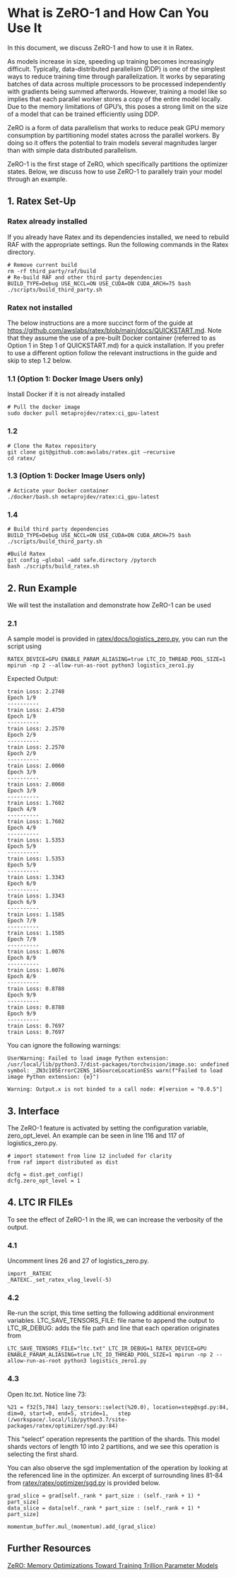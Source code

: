 <!--- Copyright Amazon.com, Inc. or its affiliates. All Rights Reserved. -->
<!--- SPDX-License-Identifier: Apache-2.0  -->

# What is ZeRO-1 and How Can You Use It

In this document, we discuss ZeRO-1 and how to use it in Ratex.

As models increase in size, speeding up training becomes increasingly difficult. Typically, data-distributed parallelism (DDP) is one of the simplest ways to reduce training time through parallelization. It works by separating batches of data across multiple processors to be processed independently with gradients being summed afterwords. However, training a model like so implies that each parallel worker stores a copy of the entire model locally. Due to the memory limitations of GPU’s, this poses a strong limit on the size of a model that can be trained efficiently using DDP.

ZeRO is a form of data parallelism that works to reduce peak GPU memory consumption by partitioning model states across the parallel workers. By doing so it offers the potential to train models several magnitudes larger than with simple data distributed parallelism.

ZeRO-1 is the first stage of ZeRO, which specifically partitions the optimizer states. Below, we discuss how to use ZeRO-1 to parallely train your model through an example.

## 1. Ratex Set-Up

### Ratex already installed

If you already have Ratex and its dependencies installed, we need to rebuild RAF with the appropriate settings. Run the following commands in the Ratex directory.

```
# Remove current build
rm -rf third_party/raf/build
# Re-build RAF and other third party dependencies
BUILD_TYPE=Debug USE_NCCL=ON USE_CUDA=ON CUDA_ARCH=75 bash ./scripts/build_third_party.sh
```

### Ratex not installed

The below instructions are a more succinct form of the guide at https://github.com/awslabs/ratex/blob/main/docs/QUICKSTART.md. Note that they assume the use of a pre-built Docker container (referred to as Option 1 in Step 1 of QUICKSTART.md) for a quick installation. If you prefer to use a different option follow the relevant instructions in the guide and skip to step 1.2 below.

### 1.1 (Option 1: Docker Image Users only)

Install Docker if it is not already installed

```
# Pull the docker image
sudo docker pull metaprojdev/ratex:ci_gpu-latest
```

### 1.2

```
# Clone the Ratex repository
git clone git@github.com:awslabs/ratex.git —recursive
cd ratex/
```

### 1.3 (Option 1: Docker Image Users only)

```
# Acticate your Docker container
./docker/bash.sh metaprojdev/ratex:ci_gpu-latest
```

### 1.4

```
# Build third party dependencies
BUILD_TYPE=Debug USE_NCCL=ON USE_CUDA=ON CUDA_ARCH=75 bash ./scripts/build_third_party.sh

#Build Ratex
git config —global —add safe.directory /pytorch
bash ./scripts/build_ratex.sh
```

## 2. Run Example

We will test the installation and demonstrate how ZeRO-1 can be used

### 2.1

A sample model is provided in [ratex/docs/logistics_zero.py](https://github.com/awslabs/ratex/blob/main/docs/logistics_zero1.py), you can run the script using

```
RATEX_DEVICE=GPU ENABLE_PARAM_ALIASING=true LTC_IO_THREAD_POOL_SIZE=1 mpirun -np 2 --allow-run-as-root python3 logistics_zero1.py
```

Expected Output:

```
train Loss: 2.2748
Epoch 1/9
----------
train Loss: 2.4750
Epoch 1/9
----------
train Loss: 2.2570
Epoch 2/9
----------
train Loss: 2.2570
Epoch 2/9
----------
train Loss: 2.0060
Epoch 3/9
----------
train Loss: 2.0060
Epoch 3/9
----------
train Loss: 1.7602
Epoch 4/9
----------
train Loss: 1.7602
Epoch 4/9
----------
train Loss: 1.5353
Epoch 5/9
----------
train Loss: 1.5353
Epoch 5/9
----------
train Loss: 1.3343
Epoch 6/9
----------
train Loss: 1.3343
Epoch 6/9
----------
train Loss: 1.1585
Epoch 7/9
----------
train Loss: 1.1585
Epoch 7/9
----------
train Loss: 1.0076
Epoch 8/9
----------
train Loss: 1.0076
Epoch 8/9
----------
train Loss: 0.8788
Epoch 9/9
----------
train Loss: 0.8788
Epoch 9/9
----------
train Loss: 0.7697
train Loss: 0.7697
```

You can ignore the following warnings:

```
UserWarning: Failed to load image Python extension: /usr/local/lib/python3.7/dist-packages/torchvision/image.so: undefined symbol: _ZN3c105ErrorC2ENS_14SourceLocationESs warn(f"Failed to load image Python extension: {e}")
```
```
Warning: Output.x is not binded to a call node: #[version = "0.0.5"]
```

## 3. Interface

The ZeRO-1 feature is activated by setting the configuration variable, zero_opt_level. An example can be seen in line 116 and 117 of logistics_zero.py.

```
# import statement from line 12 included for clarity
from raf import distributed as dist

dcfg = dist.get_config()
dcfg.zero_opt_level = 1
```

## 4. LTC IR FILEs

To see the effect of ZeRO-1 in the IR, we can increase the verbosity of the output.

### 4.1

Uncomment lines 26 and 27 of logistics_zero.py.

```
import _RATEXC
_RATEXC._set_ratex_vlog_level(-5)
```

### 4.2

Re-run the script, this time setting the following additional environment variables.
LTC_SAVE_TENSORS_FILE: file name to append the output to
LTC_IR_DEBUG: adds the file path and line that each operation originates from

```
LTC_SAVE_TENSORS_FILE="ltc.txt" LTC_IR_DEBUG=1 RATEX_DEVICE=GPU ENABLE_PARAM_ALIASING=true LTC_IO_THREAD_POOL_SIZE=1 mpirun -np 2 --allow-run-as-root python3 logistics_zero1.py
```

### 4.3

Open ltc.txt. Notice line 73:

```
%21 = f32[5,784] lazy_tensors::select(%20.0), location=step@sgd.py:84, dim=0, start=0, end=5, stride=1,   step (/workspace/.local/lib/python3.7/site-packages/ratex/optimizer/sgd.py:84)
```

This “select” operation represents the partition of the shards. This model shards vectors of length 10 into 2 partitions, and we see this operation is selecting the first shard.

You can also observe the sgd implementation of the operation by looking at the referenced line in the optimizer. An excerpt of surrounding lines 81-84 from [ratex/ratex/optimizer/sgd.py](https://github.com/awslabs/ratex/blob/main/ratex/optimizer/sgd.py) is provided below.

```
grad_slice = grad[self._rank * part_size : (self._rank + 1) * part_size]
data_slice = data[self._rank * part_size : (self._rank + 1) * part_size]

momentum_buffer.mul_(momentum).add_(grad_slice)
```

## Further Resources

[ZeRO: Memory Optimizations Toward Training Trillion Parameter Models](https://arxiv.org/abs/1910.02054)